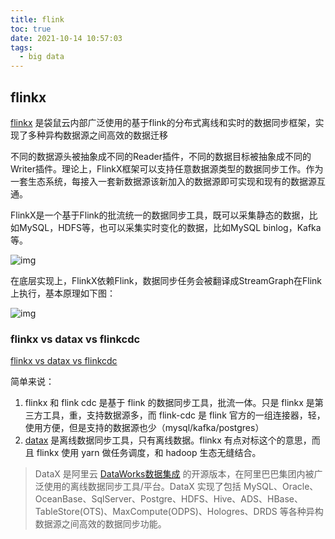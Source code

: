 ```yaml
---
title: flink
toc: true
date: 2021-10-14 10:57:03
tags:
  - big data
---
```


## flinkx

[flinkx](https://gitee.com/dtstack_dev_0/flinkx/blob/1.10_release/README.md) 是袋鼠云内部广泛使用的基于flink的分布式离线和实时的数据同步框架，实现了多种异构数据源之间高效的数据迁移

不同的数据源头被抽象成不同的Reader插件，不同的数据目标被抽象成不同的Writer插件。理论上，FlinkX框架可以支持任意数据源类型的数据同步工作。作为一套生态系统，每接入一套新数据源该新加入的数据源即可实现和现有的数据源互通。

FlinkX是一个基于Flink的批流统一的数据同步工具，既可以采集静态的数据，比如MySQL，HDFS等，也可以采集实时变化的数据，比如MySQL binlog，Kafka等。

![img](https://gitee.com/dtstack_dev_0/flinkx/raw/1.10_release/docs/images/template.png)

在底层实现上，FlinkX依赖Flink，数据同步任务会被翻译成StreamGraph在Flink上执行，基本原理如下图：

![img](https://gitee.com/dtstack_dev_0/flinkx/raw/1.10_release/docs/images/diagram.png)

### flinkx vs datax vs flinkcdc

[flinkx vs datax vs flinkcdc](https://www.icode9.com/content-4-1098731.html)

简单来说：

1. flinkx 和 flink cdc 是基于 flink 的数据同步工具，批流一体。只是 flinkx 是第三方工具，重，支持数据源多，而 flink-cdc 是 flink 官方的一组连接器，轻，使用方便，但是支持的数据源也少（mysql/kafka/postgres）
2. [datax](https://github.com/alibaba/DataX) 是离线数据同步工具，只有离线数据。flinkx 有点对标这个的意思，而且 flinkx 使用 yarn 做任务调度，和 hadoop 生态无缝结合。

> DataX 是阿里云 [DataWorks数据集成](https://www.aliyun.com/product/bigdata/ide) 的开源版本，在阿里巴巴集团内被广泛使用的离线数据同步工具/平台。DataX 实现了包括 MySQL、Oracle、OceanBase、SqlServer、Postgre、HDFS、Hive、ADS、HBase、TableStore(OTS)、MaxCompute(ODPS)、Hologres、DRDS 等各种异构数据源之间高效的数据同步功能。
